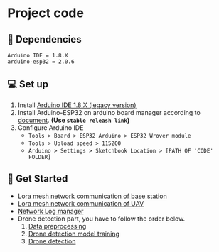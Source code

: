 # Project code

## 🔗 Dependencies
```
Arduino IDE = 1.8.X
arduino-esp32 = 2.0.6
```


## 💻 Set up
1. Install [Arduino IDE 1.8.X (legacy version)](https://www.arduino.cc/en/software)
2. Install Arduino-ESP32 on arduino board manager according to [document](https://docs.espressif.com/projects/arduino-esp32/en/latest/installing.html#installing-using-arduino-ide). **(Use `stable releash link`)**
3. Configure Arduino IDE
    - ```Tools > Board > ESP32 Arduino > ESP32 Wrover module```
    - ```Tools > Upload speed > 115200```
    - ```Arduino > Settings > Sketchbook Location > [PATH OF 'CODE' FOLDER]```


## 🚀 Get Started
- [Lora mesh network communication of base station](./arduino/sketch/GroundLoRaMesh)
- [Lora mesh network communication of UAV](./arduino/sketch/NodeLoRaMesh)
- [Network Log manager](./arduino/sketch/LogBuilder)
- Drone detection part, you have to follow the order below.
    1. [Data preprocessing](./dataset_pre-processing)
    2. [Drone detection model training](./model_training)
    3. [Drone detection](./arduino/sketch/drone_detection)
